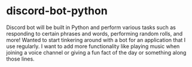 # discord-bot-python
Discord bot will be built in Python and perform various tasks such as responding to certain phrases and words, performing random rolls, and more!
Wanted to start tinkering around with a bot for an application that I use regularly. I want to add more functionality like playing music when joining
a voice channel or giving a fun fact of the day or something along those lines.
